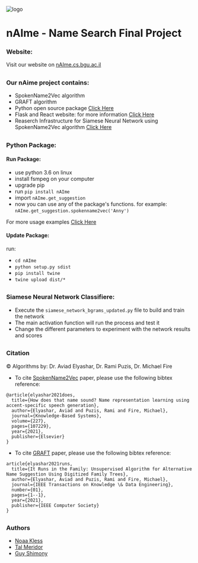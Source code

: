 ![logo](https://github.com/noaakl/nAIme/blob/main/nAIme-Similar-Name_suggestion-System.png)

# nAIme - Name Search Final Project

### Website:

Visit our website on [nAIme.cs.bgu.ac.il](https://naime.cs.bgu.ac.il/)

##

### Our nAime project contains:
- SpokenName2Vec algorithm
- GRAFT algorithm
- Python open source package [Click Here](https://pypi.org/project/nAIme/)
- Flask and React website: for more information [Click Here](https://github.com/noaakl/naime-app)
- Reaserch Infrastructure for Siamese Neural Network using SpokenName2Vec algorithm [Click Here](https://github.com/noaakl/Final_Project_Names/tree/main/SiameseNetwork)

##

### Python Package:

#### Run Package:

- use python 3.6 on linux
- install fsmpeg on your computer
- upgrade pip
- run `pip install nAIme`
- import `nAIme.get_suggestion`
- now you can use any of the package's functions. for example: `nAIme.get_suggestion.spokenname2vec('Anny')`

For more usage examples [Click Here](https://colab.research.google.com/drive/17bFRNh2JDxTcAATzuWhXSW4eQHzf62gp?usp=sharing)

#### Update Package:

run:
- `cd nAIme`
- `python setup.py sdist`
- `pip install twine`
- `twine upload dist/*`

##

### Siamese Neural Network Classifiere:

- Execute the `siamese_network_bgrams_updated.py` file to build and train the network
- The main activation function will run the process and test it
- Change the different parameters to experiment with the network results and scores

##

### Citation


&copy; Algorithms by: Dr. Aviad Elyashar, Dr. Rami Puzis, Dr. Michael Fire


- To cite [SpokenName2Vec](https://doi.org/10.1109/TKDE.2021.3096670) paper, please use the following bibtex reference:

```
@article{elyashar2021does,
  title={How does that name sound? Name representation learning using accent-specific speech generation},
  author={Elyashar, Aviad and Puzis, Rami and Fire, Michael},
  journal={Knowledge-Based Systems},
  volume={227},
  pages={107229},
  year={2021},
  publisher={Elsevier}
}
```

- To cite [GRAFT](https://doi.org/10.1016/j.knosys.2021.107229) paper, please use the following bibtex reference:

```
article{elyashar2021runs,
  title={It Runs in the Family: Unsupervised Algorithm for Alternative Name Suggestion Using Digitized Family Trees},
  author={Elyashar, Aviad and Puzis, Rami and Fire, Michael},
  journal={IEEE Transactions on Knowledge \& Data Engineering},
  number={01},
  pages={1--1},
  year={2021},
  publisher={IEEE Computer Society}
}
```

##

### Authors

- [Noaa Kless](https://github.com/noaakl)
- [Tal Meridor](https://github.com/talmeri)
- [Guy Shimony](https://github.com/guyshimony)
